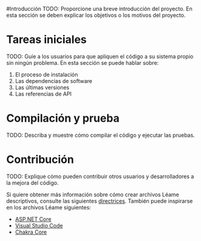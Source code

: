 #Introducción 
TODO: Proporcione una breve introducción del proyecto. En esta sección se deben explicar los objetivos o los motivos del proyecto. 

# Tareas iniciales
TODO: Guíe a los usuarios para que apliquen el código a su sistema propio sin ningún problema. En esta sección se puede hablar sobre:
1.	El proceso de instalación
2.	Las dependencias de software
3.	Las últimas versiones
4.	Las referencias de API

# Compilación y prueba
TODO: Describa y muestre cómo compilar el código y ejecutar las pruebas. 

# Contribución
TODO: Explique cómo pueden contribuir otros usuarios y desarrolladores a la mejora del código. 

Si quiere obtener más información sobre cómo crear archivos Léame descriptivos, consulte las siguientes [directrices](https://docs.microsoft.com/en-us/azure/devops/repos/git/create-a-readme?view=azure-devops). También puede inspirarse en los archivos Léame siguientes:
- [ASP.NET Core](https://github.com/aspnet/Home)
- [Visual Studio Code](https://github.com/Microsoft/vscode)
- [Chakra Core](https://github.com/Microsoft/ChakraCore)
